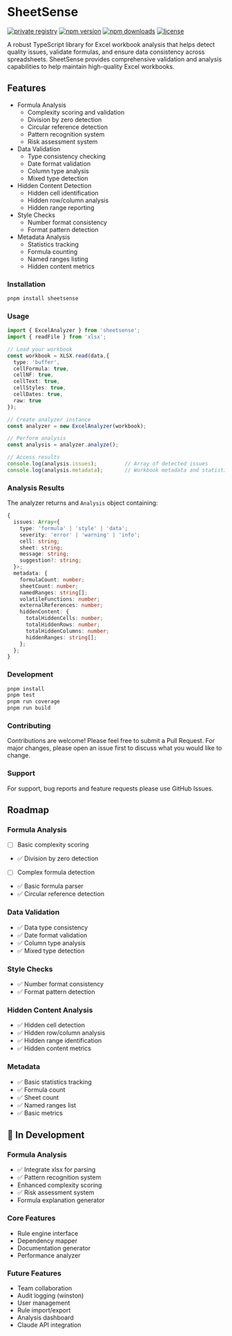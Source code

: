 # SheetSense
[![private registry](https://img.shields.io/badge/verdaccio-blue?style=flat-square)](https://vdo.asadk.dev/-/web/detail/sheetsense)
[![npm version](https://img.shields.io/npm/v/sheetsense.svg?style=flat-square)](https://www.npmjs.com/package/sheetsense)
[![npm downloads](https://img.shields.io/npm/dm/sheetsense.svg?style=flat-square)](https://www.npmjs.com/package/sheetsense)
[![license](https://img.shields.io/npm/l/sheetsense.svg?style=flat-square)](https://github.com/asadbek064/sheetsense/blob/main/LICENSE)


A robust TypeScript library for Excel workbook analysis that helps detect quality issues, validate formulas, and ensure data consistency across spreadsheets. SheetSense provides comprehensive validation and analysis capabilities to help maintain high-quality Excel workbooks.

## Features

- Formula Analysis
  - Complexity scoring and validation
  - Division by zero detection
  - Circular reference detection
  - Pattern recognition system
  - Risk assessment system
- Data Validation
  - Type consistency checking
  - Date format validation
  - Column type analysis
  - Mixed type detection
- Hidden Content Detection
  - Hidden cell identification
  - Hidden row/column analysis
  - Hidden range reporting
- Style Checks
  - Number format consistency
  - Format pattern detection
- Metadata Analysis
  - Statistics tracking
  - Formula counting
  - Named ranges listing
  - Hidden content metrics

### Installation
```bash
pnpm install sheetsense
```

### Usage
```ts
import { ExcelAnalyzer } from 'sheetsense';
import { readFile } from 'xlsx';

// Load your workbook
const workbook = XLSX.read(data,{
  type: 'buffer',
  cellFormula: true,
  cellNF: true,
  cellText: true,
  cellStyles: true,
  cellDates: true,
  raw: true
});

// Create analyzer instance
const analyzer = new ExcelAnalyzer(workbook);

// Perform analysis
const analysis = analyzer.analyze();

// Access results
console.log(analysis.issues);         // Array of detected issues
console.log(analysis.metadata);       // Workbook metadata and statistics
```

### Analysis Results
The analyzer returns and `Analysis` object containing:
```ts
{
  issues: Array<{
    type: 'formula' | 'style' | 'data';
    severity: 'error' | 'warning' | 'info';
    cell: string;
    sheet: string;
    message: string;
    suggestion?: string;
  }>;
  metadata: {
    formulaCount: number;
    sheetCount: number;
    namedRanges: string[];
    volatileFunctions: number;
    externalReferences: number;
    hiddenContent: {
      totalHiddenCells: number;
      totalHiddenRows: number;
      totalHiddenColumns: number;
      hiddenRanges: string[];
    };
  };
}
```

### Development
```bash
pnpm install
pnpm test
pnpm run coverage
pnpm run build
```

### Contributing
Contributions are welcome! Please feel free to submit a Pull Request. For major changes, please open an issue first to discuss what you would like to change.

### Support
For support, bug reports and feature requests please use GitHub Issues.

## Roadmap
### Formula Analysis

- [ ] Basic complexity scoring
- ✅ Division by zero detection 
- [ ] Complex formula detection 
- ✅ Basic formula parser
- ✅ Circular reference detection

### Data Validation

- ✅ Data type consistency 
- ✅ Date format validation
- ✅ Column type analysis 
- ✅ Mixed type detection 

### Style Checks

- ✅ Number format consistency
- ✅ Format pattern detection 

### Hidden Content Analysis

- ✅ Hidden cell detection
- ✅ Hidden row/column analysis
- ✅ Hidden range identification
- ✅ Hidden content metrics

### Metadata

- ✅ Basic statistics tracking
- ✅ Formula count
- ✅ Sheet count
- ✅ Named ranges list
- ✅ Basic metrics



## 🚧 In Development
### Formula Analysis

- ✅ Integrate xlsx for parsing
- ✅ Pattern recognition system
-    Enhanced complexity scoring
- ✅ Risk assessment system
-    Formula explanation generator

### Core Features

- Rule engine interface
- Dependency mapper
- Documentation generator
- Performance analyzer

### Future Features

- Team collaboration
- Audit logging (winston)
- User management
- Rule import/export
- Analysis dashboard
- Claude API integration


